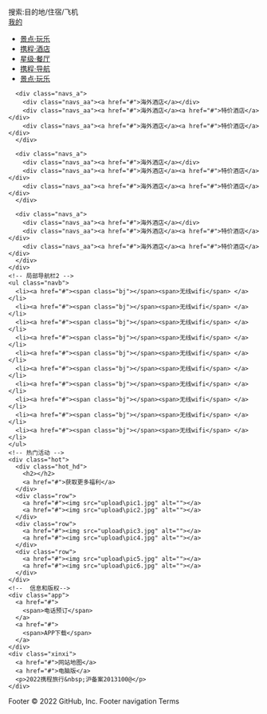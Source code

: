 <!DOCTYPE html>
<html lang="en">
<head>
    <meta charset="UTF-8">
    <meta http-equiv="X-UA-Compatible" content="IE=edge">
    <meta name="viewport" content="width=device-width, initial-scale=1.0">
    <title>Document</title>
    <link rel="stylesheet" href="css\base初始化.css">
    <link rel="stylesheet" href="css\normalize.css">
    <link rel="stylesheet" href="css\index.css">
</head>
<body>
    <!-- 搜索 -->
    <div class="serch_index">
        <div class="serch">搜索:目的地/住宿/飞机</div>
        <a href="#" class="user">我的</a>
    </div>
    <!-- 焦点图 -->
    <div class="fous">
        <a href="#"><img src="upload\focus.jpg" alt=""></a>
    </div>
    <!-- 局部导航栏 -->
    <ul class="nav">
     <li>
        <a href="#">
          <span class="name"></span>
          <span>景点·玩乐</span>
        </a>
</li>
     <li> <a href="#">
        <span class="name"></span>
        <span>携程·酒店</span>
      </a></li>
     <li> <a href="#">
        <span class="name"></span>
        <span>星级·餐厅</span>
      </a></li>
     <li> <a href="#">
        <span class="name"></span>
        <span>携程·导航</span>
      </a></li>
     <li> <a href="#">
        <span class="name"></span>
        <span>景点·玩乐</span>
      </a></li>
    </ul>
    <!-- 导航栏 -->
    <div class="navs">

      <div class="navs_a">
        <div class="navs_aa"><a href="#">海外酒店</a></div>
        <div class="navs_aa"><a href="#">海外酒店</a><a href="#">特价酒店</a></div>
        <div class="navs_aa"><a href="#">海外酒店</a><a href="#">特价酒店</a></div>
      </div>

      <div class="navs_a">
        <div class="navs_aa"><a href="#">海外酒店</a></div>
        <div class="navs_aa"><a href="#">海外酒店</a><a href="#">特价酒店</a></div>
        <div class="navs_aa"><a href="#">海外酒店</a><a href="#">特价酒店</a></div>
      </div>

      <div class="navs_a">
        <div class="navs_aa"><a href="#">海外酒店</a></div>
        <div class="navs_aa"><a href="#">海外酒店</a><a href="#">特价酒店</a></div>
        <div class="navs_aa"><a href="#">海外酒店</a><a href="#">特价酒店</a></div>
      </div>
    </div>
    <!-- 局部导航栏2 -->
    <ul class="navb">
      <li><a href="#"><span class="bj"></span><span>无线wifi</span> </a></li>
      <li><a href="#"><span class="bj"></span><span>无线wifi</span> </a></li>
      <li><a href="#"><span class="bj"></span><span>无线wifi</span> </a></li>
      <li><a href="#"><span class="bj"></span><span>无线wifi</span> </a></li>
      <li><a href="#"><span class="bj"></span><span>无线wifi</span> </a></li>
      <li><a href="#"><span class="bj"></span><span>无线wifi</span> </a></li>
      <li><a href="#"><span class="bj"></span><span>无线wifi</span> </a></li>
      <li><a href="#"><span class="bj"></span><span>无线wifi</span> </a></li>
      <li><a href="#"><span class="bj"></span><span>无线wifi</span> </a></li>
      <li><a href="#"><span class="bj"></span><span>无线wifi</span> </a></li>
    </ul>
    <!-- 热门活动 -->
    <div class="hot">
      <div class="hot_hd">
        <h2></h2>
        <a href="#">获取更多福利</a>
      </div>
      <div class="row">
        <a href="#"><img src="upload\pic1.jpg" alt=""></a>
        <a href="#"><img src="upload\pic2.jpg" alt=""></a>
      </div>
      <div class="row"> 
        <a href="#"><img src="upload\pic3.jpg" alt=""></a>
        <a href="#"><img src="upload\pic4.jpg" alt=""></a>
      </div>
      <div class="row"> 
        <a href="#"><img src="upload\pic5.jpg" alt=""></a>
        <a href="#"><img src="upload\pic6.jpg" alt=""></a>
      </div>
    </div>
    <!--  信息和版权-->
    <div class="app">
      <a href="#">   
        <span>电话预订</span>
      </a>
      <a href="#">
        <span>APP下载</span>
      </a>
    </div>
    <div class="xinxi">
      <a href="#">网站地图</a>
      <a href="#">电脑版</a>
      <p>2022携程旅行&nbsp;沪备案2013100@</p>
    </div>
</body>
</html>
Footer
© 2022 GitHub, Inc.
Footer navigation
Terms
